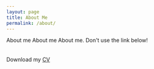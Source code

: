 ```yaml
---
layout: page
title: About Me
permalink: /about/
---
```

About me About me About me. Don't use the link below!  
<br>
<br>
Download my <a href="https://russrobin.github.io/folder//resume%20Wenxiao%20Cai%20Mar2023.pdf" download="Soto, Paul- CV">CV</a><br>
<br>
